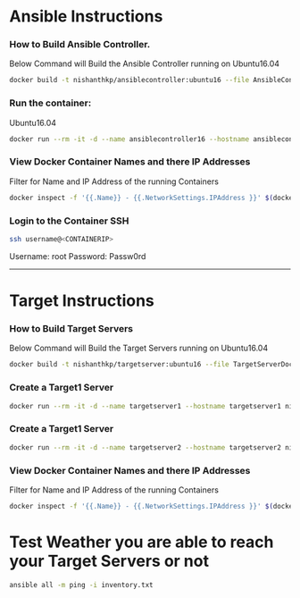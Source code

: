 # Ansible Instructions

### How to Build Ansible Controller.

Below Command will Build the Ansible Controller running on Ubuntu16.04

```bash
docker build -t nishanthkp/ansiblecontroller:ubuntu16 --file AnsibleControllerUbuntu16 .
```

### Run the container:

Ubuntu16.04

```bash
docker run --rm -it -d --name ansiblecontroller16 --hostname ansiblecontroller16 -v "$(pwd)":/ansible/playbooks nishanthkp/ansiblecontroller:ubuntu16
```

### View Docker Container Names and there IP Addresses

Filter for Name and IP Address of the running Containers

```bash
docker inspect -f '{{.Name}} - {{.NetworkSettings.IPAddress }}' $(docker ps -aq)
```

### Login to the Container SSH

```bash
ssh username@<CONTAINERIP>
```

Username: root
Password: Passw0rd

------------------

# Target Instructions


### How to Build Target Servers

Below Command will Build the Target Servers running on Ubuntu16.04

```bash
docker build -t nishanthkp/targetserver:ubuntu16 --file TargetServerDockerfile16 .
```

### Create a Target1 Server

```bash
docker run --rm -it -d --name targetserver1 --hostname targetserver1 nishanthkp/targetserver:ubuntu16
```

### Create a Target1 Server

```bash
docker run --rm -it -d --name targetserver2 --hostname targetserver2 nishanthkp/targetserver:ubuntu16
```

### View Docker Container Names and there IP Addresses

Filter for Name and IP Address of the running Containers

```bash
docker inspect -f '{{.Name}} - {{.NetworkSettings.IPAddress }}' $(docker ps -aq)
```


# Test Weather you are able to reach your Target Servers or not

```bash
ansible all -m ping -i inventory.txt
```